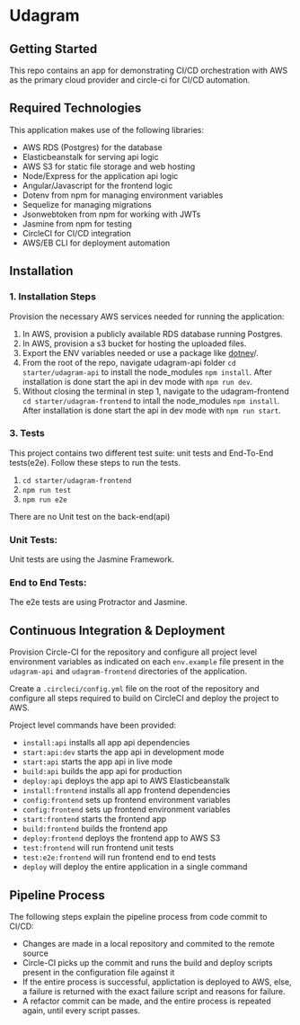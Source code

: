 # Udagram

## Getting Started

This repo contains an app for demonstrating CI/CD orchestration with AWS as the primary cloud provider and circle-ci for CI/CD automation.

## Required Technologies
This application makes use of the following libraries:
- AWS RDS (Postgres) for the database
- Elasticbeanstalk for serving api logic
- AWS S3 for static file storage and web hosting
- Node/Express for the application api logic
- Angular/Javascript for the frontend logic
- Dotenv from npm for managing environment variables
- Sequelize for managing migrations
- Jsonwebtoken from npm for working with JWTs
- Jasmine from npm for testing
- CircleCI for CI/CD integration
- AWS/EB CLI for deployment automation

## Installation

### 1. Installation Steps

Provision the necessary AWS services needed for running the application:

1. In AWS, provision a publicly available RDS database running Postgres.
1. In AWS, provision a s3 bucket for hosting the uploaded files.
1. Export the ENV variables needed or use a package like [dotnev](https://www.npmjs.com/package/dotenv)/.
1. From the root of the repo, navigate udagram-api folder `cd starter/udagram-api` to install the node_modules `npm install`. After installation is done start the api in dev mode with `npm run dev`.
1. Without closing the terminal in step 1, navigate to the udagram-frontend `cd starter/udagram-frontend` to intall the node_modules `npm install`. After installation is done start the api in dev mode with `npm run start`.

### 3. Tests

This project contains two different test suite: unit tests and End-To-End tests(e2e). Follow these steps to run the tests.

1. `cd starter/udagram-frontend`
1. `npm run test`
1. `npm run e2e`

There are no Unit test on the back-end(api)

### Unit Tests:

Unit tests are using the Jasmine Framework.

### End to End Tests:

The e2e tests are using Protractor and Jasmine.

## Continuous Integration & Deployment

Provision Circle-CI for the repository and configure all project level environment variables as indicated on each `env.example` file present in the `udagram-api` and `udagram-frontend` directories of the application.

Create a `.circleci/config.yml` file on the root of the repository and configure all steps required to build on CircleCI and deploy the project to AWS.

Project level commands have been provided:

- `install:api` installs all app api dependencies
- `start:api:dev` starts the app api in development mode
- `start:api` starts the app api in live mode
- `build:api` builds the app api for production
- `deploy:api` deploys the app api to AWS Elasticbeanstalk
- `install:frontend` installs all app frontend dependencies
- `config:frontend` sets up frontend environment variables
- `config:frontend` sets up frontend environment variables
- `start:frontend` starts the frontend app
- `build:frontend` builds the frontend app
- `deploy:frontend` deploys the frontend app to AWS S3
- `test:frontend` will run frontend unit tests
- `test:e2e:frontend` will run frontend end to end tests
- `deploy` will deploy the entire application in a single command

## Pipeline Process

The following steps explain the pipeline process from code commit to CI/CD:

- Changes are made in a local repository and commited to the remote source
- Circle-CI picks up the commit and runs the build and deploy scripts present in the configuration file against it
- If the entire process is successful, applictation is deployed to AWS, else, a failure is returned with the exact failure script and reasons for failure.
- A refactor commit can be made, and the entire process is repeated again, until every script passes. 
